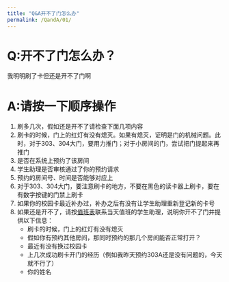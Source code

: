 ```yaml
---
title: "Q&A开不了门怎么办"
permalink: /QandA/01/
---
```


# Q:开不了门怎么办？

我明明刷了卡但还是开不了门啊

# A:请按一下顺序操作

1. 刷多几次，假如还是开不了请检查下面几项内容
2. 刷卡的时候，门上的红灯有没有熄灭。如果有熄灭，证明是门的机械问题。此时，对于303、304大门，要用力推门；对于小房间的门，尝试把门提起来再推门
3. 是否在系统上预约了该房间
4. 学生助理是否审核通过了你的预约请求
5. 预约的房间号、时间是否能够对应上
6. 对于303、304大门，要注意刷卡的地方，不要在黑色的读卡器上刷卡，要在有数字按键的门禁上刷卡
7. 如果你的校园卡最近补办过，补办之后有没有让学生助理重新登记新的卡号
8. 如果还是开不了，请按[值班表](https://neutrino3316.github.io/balyspusys/docs/04_shift_schedule/)联系当天值班的学生助理，说明你开不了门并提供以下信息：
   - 刷卡的时候，门上的红灯有没有熄灭
   - 假如你有预约其他房间，那同时预约的那几个房间能否正常打开？
   - 最近有没有换过校园卡
   - 上几次成功刷卡开门的经历（例如我昨天预约303A还是没有问题的，今天就不行了）
   - 你的姓名
